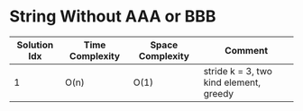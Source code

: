# String Without AAA or BBB

| Solution Idx | Time Complexity | Space Complexity | Comment                                |
| ------------ | --------------- | ---------------- | -------------------------------------- |
| 1            | O(n)            | O(1)             | stride k = 3, two kind element, greedy |
